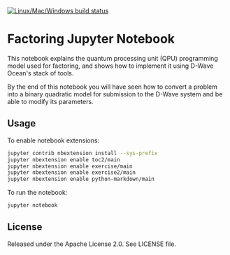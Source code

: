 [![Linux/Mac/Windows build status](
  https://circleci.com/gh/dwave-examples/factoring-notebook.svg?style=svg)](
  https://circleci.com/gh/dwave-examples/factoring-notebook)

# Factoring Jupyter Notebook

This notebook explains the quantum processing unit (QPU) programming model used 
for factoring, and shows how to implement it using D-Wave Ocean's stack of 
tools.

By the end of this notebook you will have seen how to convert a problem into 
a binary quadratic model for submission to the D-Wave system and be able to modify 
its parameters.

## Usage

To enable notebook extensions:

```bash
jupyter contrib nbextension install --sys-prefix
jupyter nbextension enable toc2/main
jupyter nbextension enable exercise/main
jupyter nbextension enable exercise2/main
jupyter nbextension enable python-markdown/main

```

To run the notebook:

```bash
jupyter notebook
```

## License

Released under the Apache License 2.0. See LICENSE file.
